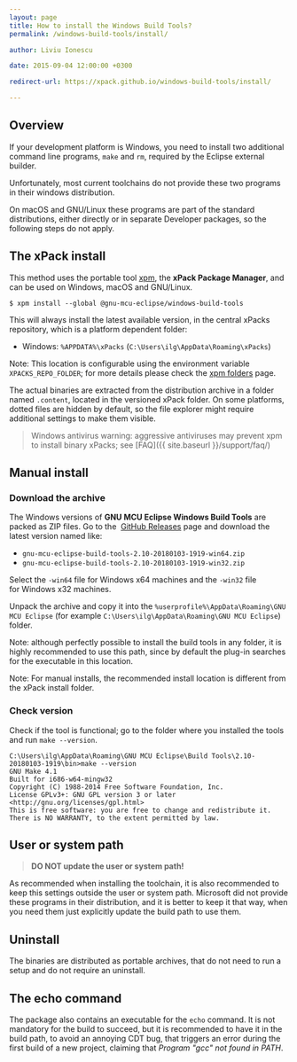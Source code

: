 ```yaml
---
layout: page
title: How to install the Windows Build Tools?
permalink: /windows-build-tools/install/

author: Liviu Ionescu

date: 2015-09-04 12:00:00 +0300

redirect-url: https://xpack.github.io/windows-build-tools/install/

---
```


## Overview

If your development platform is Windows, you need to install two 
additional command line programs, `make` and `rm`, required by the 
Eclipse external builder.

Unfortunately, most current toolchains do not provide these two 
programs in their windows distribution.

On macOS and GNU/Linux these programs are part of the standard 
distributions, either directly or in separate Developer packages, 
so the following steps do not apply.

## The xPack install 

This method uses the portable tool [xpm](https://www.npmjs.com/package/xpm), 
the **xPack Package Manager**, and can be used on Windows, macOS and GNU/Linux.

```console
$ xpm install --global @gnu-mcu-eclipse/windows-build-tools
```

This will always install the latest available version, in the central 
xPacks repository, which is a platform dependent folder:

* Windows: `%APPDATA%\xPacks` (`C:\Users\ilg\AppData\Roaming\xPacks`)

Note: This location is configurable using the environment variable 
`XPACKS_REPO_FOLDER`; for more details please check the 
[xpm folders](https://xpack.github.io/xpm/files/folders/) page.

The actual binaries are extracted from the distribution archive in a 
folder named `.content`, located in the versioned xPack folder. On some
platforms, dotted files are hidden by default, so the file explorer might
require additional settings to make them visible.

> Windows antivirus warning: aggressive antiviruses may prevent
  xpm to install binary xPacks; see [FAQ]({{ site.baseurl }}/support/faq/)

## Manual install

### Download the archive

The Windows versions of **GNU MCU Eclipse Windows Build Tools** are packed 
as ZIP files. Go to the 
[GitHub Releases](https://github.com/gnu-mcu-eclipse/windows-build-tools/releases) 
page and download the latest version named like:

- `gnu-mcu-eclipse-build-tools-2.10-20180103-1919-win64.zip`
- `gnu-mcu-eclipse-build-tools-2.10-20180103-1919-win32.zip`

Select the `-win64` file for Windows x64 machines and the `-win32` file for Windows x32 machines.

Unpack the archive and copy it into the `%userprofile%\AppData\Roaming\GNU MCU Eclipse` (for example `C:\Users\ilg\AppData\Roaming\GNU MCU Eclipse`) folder.

Note: although perfectly possible to install the build tools in any folder, 
it is highly recommended to use this path, since by default the plug-in 
searches for the executable in this location.

Note: For manual installs, the recommended install location is different from
the xPack install folder.

### Check version

Check if the tool is functional; go to the folder where you installed the tools and run `make --version`.

```console
C:\Users\ilg\AppData\Roaming\GNU MCU Eclipse\Build Tools\2.10-20180103-1919\bin>make --version
GNU Make 4.1
Built for i686-w64-mingw32
Copyright (C) 1988-2014 Free Software Foundation, Inc.
License GPLv3+: GNU GPL version 3 or later <http://gnu.org/licenses/gpl.html>
This is free software: you are free to change and redistribute it.
There is NO WARRANTY, to the extent permitted by law.
```

## User or system path

> **DO NOT update the user or system path!**

As recommended when installing the toolchain, it is also recommended to keep this settings outside the user or system path. Microsoft did not provide these programs in their distribution, and it is better to keep it that way, when you need them just explicitly update the build path to use them.

## Uninstall

The binaries are distributed as portable archives, that do not need to run a setup and do not require an uninstall.

## The echo command

The package also contains an executable for the `echo` command. It is not mandatory for the build to succeed, but it is recommended to have it in the build path, to avoid an annoying CDT bug, that triggers an error during the first build of a new project, claiming that _Program "gcc" not found in PATH_.
